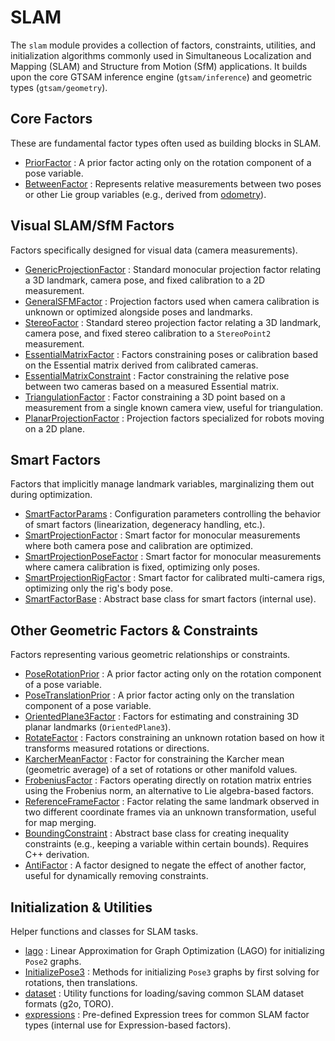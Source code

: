# SLAM

The `slam` module provides a collection of factors, constraints, utilities, and initialization algorithms commonly used in Simultaneous Localization and Mapping (SLAM) and Structure from Motion (SfM) applications. It builds upon the core GTSAM inference engine (`gtsam/inference`) and geometric types (`gtsam/geometry`).

## Core Factors

These are fundamental factor types often used as building blocks in SLAM.
-   [PriorFactor](doc/PriorFactor.ipynb) : A prior factor acting only on the rotation component of a pose variable.
-   [BetweenFactor](doc/BetweenFactor.ipynb) : Represents relative measurements between two poses or other Lie group variables (e.g., derived from [odometry](https://en.wikipedia.org/wiki/Odometry)).

## Visual SLAM/SfM Factors

Factors specifically designed for visual data (camera measurements).

-   [GenericProjectionFactor](doc/GenericProjectionFactor.ipynb) : Standard monocular projection factor relating a 3D landmark, camera pose, and fixed calibration to a 2D measurement.
-   [GeneralSFMFactor](doc/GeneralSFMFactor.ipynb) : Projection factors used when camera calibration is unknown or optimized alongside poses and landmarks.
-   [StereoFactor](doc/StereoFactor.ipynb) : Standard stereo projection factor relating a 3D landmark, camera pose, and fixed stereo calibration to a `StereoPoint2` measurement.
-   [EssentialMatrixFactor](doc/EssentialMatrixFactor.ipynb) : Factors constraining poses or calibration based on the Essential matrix derived from calibrated cameras.
-   [EssentialMatrixConstraint](doc/EssentialMatrixConstraint.ipynb) : Factor constraining the relative pose between two cameras based on a measured Essential matrix.
-   [TriangulationFactor](doc/TriangulationFactor.ipynb) : Factor constraining a 3D point based on a measurement from a single known camera view, useful for triangulation.
-   [PlanarProjectionFactor](doc/PlanarProjectionFactor.ipynb) : Projection factors specialized for robots moving on a 2D plane.

## Smart Factors

Factors that implicitly manage landmark variables, marginalizing them out during optimization.

-   [SmartFactorParams](doc/SmartFactorParams.ipynb) : Configuration parameters controlling the behavior of smart factors (linearization, degeneracy handling, etc.).
-   [SmartProjectionFactor](doc/SmartProjectionFactor.ipynb) : Smart factor for monocular measurements where both camera pose and calibration are optimized.
-   [SmartProjectionPoseFactor](doc/SmartProjectionPoseFactor.ipynb) : Smart factor for monocular measurements where camera calibration is fixed, optimizing only poses.
-   [SmartProjectionRigFactor](doc/SmartProjectionRigFactor.ipynb) : Smart factor for calibrated multi-camera rigs, optimizing only the rig's body pose.
-   [SmartFactorBase](https://github.com/borglab/gtsam/blob/develop/gtsam/slam/SmartFactorBase.h) : Abstract base class for smart factors (internal use).

## Other Geometric Factors & Constraints

Factors representing various geometric relationships or constraints.

-   [PoseRotationPrior](doc/PoseRotationPrior.ipynb) : A prior factor acting only on the rotation component of a pose variable.
-   [PoseTranslationPrior](doc/PoseTranslationPrior.ipynb) : A prior factor acting only on the translation component of a pose variable.
-   [OrientedPlane3Factor](doc/OrientedPlane3Factor.ipynb) : Factors for estimating and constraining 3D planar landmarks (`OrientedPlane3`).
-   [RotateFactor](doc/RotateFactor.ipynb) : Factors constraining an unknown rotation based on how it transforms measured rotations or directions.
-   [KarcherMeanFactor](doc/KarcherMeanFactor.ipynb) : Factor for constraining the Karcher mean (geometric average) of a set of rotations or other manifold values.
-   [FrobeniusFactor](doc/FrobeniusFactor.ipynb) : Factors operating directly on rotation matrix entries using the Frobenius norm, an alternative to Lie algebra-based factors.
-   [ReferenceFrameFactor](doc/ReferenceFrameFactor.ipynb) : Factor relating the same landmark observed in two different coordinate frames via an unknown transformation, useful for map merging.
-   [BoundingConstraint](doc/BoundingConstraint.ipynb) : Abstract base class for creating inequality constraints (e.g., keeping a variable within certain bounds). Requires C++ derivation.
-   [AntiFactor](doc/AntiFactor.ipynb) : A factor designed to negate the effect of another factor, useful for dynamically removing constraints.

## Initialization & Utilities

Helper functions and classes for SLAM tasks.

-   [lago](doc/lago.ipynb) : Linear Approximation for Graph Optimization (LAGO) for initializing `Pose2` graphs.
-   [InitializePose3](doc/InitializePose3.ipynb) : Methods for initializing `Pose3` graphs by first solving for rotations, then translations.
-   [dataset](doc/dataset.ipynb) : Utility functions for loading/saving common SLAM dataset formats (g2o, TORO).
-   [expressions](https://github.com/borglab/gtsam/blob/develop/gtsam/slam/expressions.h) : Pre-defined Expression trees for common SLAM factor types (internal use for Expression-based factors).
